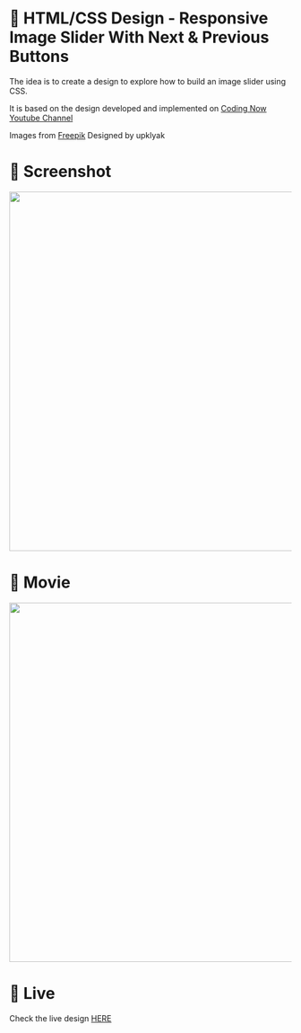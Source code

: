# 🎨 HTML/CSS Design -  Responsive Image Slider With Next & Previous Buttons

The idea is to create a design to explore how to build an image slider using CSS. 

It is based on the design developed and implemented  on [Coding Now Youtube Channel](https://www.youtube.com/watch?v=tphDji-XZCE)

Images from [Freepik](http://www.freepik.com) Designed by upklyak
 

# 📸 Screenshot
<img src="https://storage.googleapis.com/rfribeiro-css/images-slider-08/presentation.png" width="640">


# 🎥 Movie
<img src="https://storage.googleapis.com/rfribeiro-css/images-slider-08/presentation.gif" width="640">

# 🚀 Live

Check the live design [HERE](https://storage.googleapis.com/rfribeiro-css/images-slider-08/index.html)